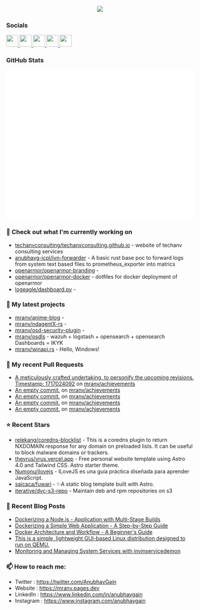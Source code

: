 <p align="center"><img src="https://raw.githubusercontent.com/mranv/mranv/main/anubhavgain.png" /></p>



### Socials

<p align="left"> <a href="https://www.github.com/mranv" target="_blank" rel="noreferrer"> <picture> <source media="(prefers-color-scheme: dark)" srcset="https://raw.githubusercontent.com/danielcranney/readme-generator/main/public/icons/socials/github-dark.svg" /> <source media="(prefers-color-scheme: light)" srcset="https://raw.githubusercontent.com/danielcranney/readme-generator/main/public/icons/socials/github.svg" /> <img src="https://raw.githubusercontent.com/danielcranney/readme-generator/main/public/icons/socials/github.svg" width="32" height="32" /> </picture> </a> <a href="http://www.instagram.com/anubhavgain" target="_blank" rel="noreferrer"> <picture> <source media="(prefers-color-scheme: dark)" srcset="https://raw.githubusercontent.com/danielcranney/readme-generator/main/public/icons/socials/instagram-dark.svg" /> <source media="(prefers-color-scheme: light)" srcset="https://raw.githubusercontent.com/danielcranney/readme-generator/main/public/icons/socials/instagram.svg" /> <img src="https://raw.githubusercontent.com/danielcranney/readme-generator/main/public/icons/socials/instagram.svg" width="32" height="32" /> </picture> </a> <a href="https://www.linkedin.com/in/anubhavgain" target="_blank" rel="noreferrer"> <picture> <source media="(prefers-color-scheme: dark)" srcset="https://raw.githubusercontent.com/danielcranney/readme-generator/main/public/icons/socials/linkedin-dark.svg" /> <source media="(prefers-color-scheme: light)" srcset="https://raw.githubusercontent.com/danielcranney/readme-generator/main/public/icons/socials/linkedin.svg" /> <img src="https://raw.githubusercontent.com/danielcranney/readme-generator/main/public/icons/socials/linkedin.svg" width="32" height="32" /> </picture> </a> <a href="https://mranv.pages.dev/rss.xml" target="_blank" rel="noreferrer"> <picture> <source media="(prefers-color-scheme: dark)" srcset="https://raw.githubusercontent.com/danielcranney/readme-generator/main/public/icons/socials/rss-dark.svg" /> <source media="(prefers-color-scheme: light)" srcset="https://raw.githubusercontent.com/danielcranney/readme-generator/main/public/icons/socials/rss.svg" /> <img src="https://raw.githubusercontent.com/danielcranney/readme-generator/main/public/icons/socials/rss.svg" width="32" height="32" /> </picture> </a> <a href="https://www.x.com/AnubhavGain" target="_blank" rel="noreferrer"> <picture> <source media="(prefers-color-scheme: dark)" srcset="https://raw.githubusercontent.com/danielcranney/readme-generator/main/public/icons/socials/twitter-dark.svg" /> <source media="(prefers-color-scheme: light)" srcset="https://raw.githubusercontent.com/danielcranney/readme-generator/main/public/icons/socials/twitter.svg" /> <img src="https://raw.githubusercontent.com/danielcranney/readme-generator/main/public/icons/socials/twitter.svg" width="32" height="32" /> </picture> </a> </p>

### GitHub Stats

<p align="left"><img src="https://raw.githubusercontent.com/mranv/mranv/main/github-metrics.svg" /></p>

### 👷 Check out what I'm currently working on

- [techanvconsulting/techanvconsulting.github.io](https://github.com/techanvconsulting/techanvconsulting.github.io) - website of techanv consulting services
- [anubhavg-icpl/ivn-forwarder](https://github.com/anubhavg-icpl/ivn-forwarder) - A basic rust base poc to forward logs from system text based files to prometheus_exporter into matrics
- [openarmor/openarmor-branding](https://github.com/openarmor/openarmor-branding) - 
- [openarmor/openarmor-docker](https://github.com/openarmor/openarmor-docker) - dotfiles for docker deployment of openarmor
- [logeagle/dashboard.py](https://github.com/logeagle/dashboard.py) - 
### 🌱 My latest projects

- [mranv/anime-blog](https://github.com/mranv/anime-blog) - 
- [mranv/ndagentX-rs](https://github.com/mranv/ndagentX-rs) - 
- [mranv/osd-security-plugin](https://github.com/mranv/osd-security-plugin) - 
- [mranv/osdls](https://github.com/mranv/osdls) - wazuh &#43; logstash &#43; opensearch &#43; opensearch Dashboards = IKYK
- [mranv/winapi.rs](https://github.com/mranv/winapi.rs) - Hello, Windows!
### 🔨 My recent Pull Requests

- [A meticulously crafted undertaking, to personify the upcoming revisions. Timestamp: 1717024092](https://github.com/mranv/achievements/pull/11) on [mranv/achievements](https://github.com/mranv/achievements)
- [An empty commit.](https://github.com/mranv/achievements/pull/10) on [mranv/achievements](https://github.com/mranv/achievements)
- [An empty commit.](https://github.com/mranv/achievements/pull/9) on [mranv/achievements](https://github.com/mranv/achievements)
- [An empty commit.](https://github.com/mranv/achievements/pull/8) on [mranv/achievements](https://github.com/mranv/achievements)
- [An empty commit.](https://github.com/mranv/achievements/pull/7) on [mranv/achievements](https://github.com/mranv/achievements)
### ⭐ Recent Stars

- [relekang/coredns-blocklist](https://github.com/relekang/coredns-blocklist) - This is a coredns plugin to return NXDOMAIN response for any domain on preloaded lists. It can be useful to block malware domains or trackers.
- [thevrus/vrus.vercel.app](https://github.com/thevrus/vrus.vercel.app) - Free personal website template using Astro 4.0 and Tailwind CSS. Astro starter theme.
- [Numonu/ilovejs](https://github.com/Numonu/ilovejs) - ILoveJS es una guía práctica diseñada para aprender JavaScript.
- [saicaca/fuwari](https://github.com/saicaca/fuwari) - ✨A static blog template built with Astro. 
- [iterative/dvc-s3-repo](https://github.com/iterative/dvc-s3-repo) - Maintain deb and rpm repositories on s3
### 📰 Recent Blog Posts

- [Dockerizing a Node.js - Application with Multi-Stage Builds](https://mranv.pages.dev/posts/dockerizing-nodejs-app-multistage-builds/)
- [Dockerizing a Simple Web Application - A Step-by-Step Guide](https://mranv.pages.dev/posts/dockerizing-web-application-guide/)
- [Docker Architecture and Workflow - A Beginner&#39;s Guide](https://mranv.pages.dev/posts/docker-architecture-workflow-guide/)
- [This is a simple, lightweight GUI-based Linux distribution designed to run on QEMU.](https://mranv.pages.dev/posts/simple-gui-linux-os/)
- [Monitoring and Managing System Services with invinservicedemon](https://mranv.pages.dev/posts/invinservicedemon-system-service-management/)
### 📫 How to reach me:
  - Twitter   : <https://twitter.com/AnubhavGain>
  - Website   : <https://mranv.pages.dev>
  - LinkedIn  : <https://www.linkedin.com/in/anubhavgain>
  - Instagram : <https://www.instagram.com/anubhavgain>
